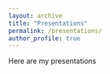 ```yaml
---
layout: archive
title: "Presentations"
permalink: /presentations/
author_profile: true
---
```


Here are my presentations
